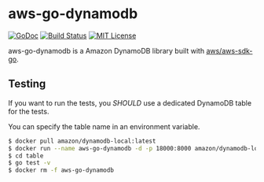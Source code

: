# aws-go-dynamodb

[![GoDoc](http://img.shields.io/badge/godoc-reference-blue.svg)](http://godoc.org/github.com/nabeken/aws-go-dynamodb/table)
[![Build Status](https://img.shields.io/travis/nabeken/aws-go-dynamodb/master.svg)](https://travis-ci.org/nabeken/aws-go-dynamodb)
[![MIT License](http://img.shields.io/badge/license-MIT-blue.svg)](https://github.com/nabeken/aws-go-dynamodb/blob/master/LICENSE)

aws-go-dynamodb is a Amazon DynamoDB library built with [aws/aws-sdk-go](https://github.com/aws/aws-sdk-go).

## Testing

If you want to run the tests, you *SHOULD* use a dedicated DynamoDB table for the tests.

You can specify the table name in an environment variable.

```sh
$ docker pull amazon/dynamodb-local:latest
$ docker run --name aws-go-dynamodb -d -p 18000:8000 amazon/dynamodb-local:latest
$ cd table
$ go test -v
$ docker rm -f aws-go-dynamodb
```
